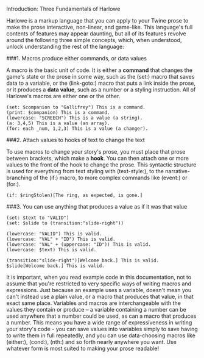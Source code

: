 Introduction: Three Fundamentals of Harlowe

Harlowe is a markup language that you can apply to your Twine prose to make the prose interactive, non-linear, and game-like. This language's full contents of features may appear daunting, but all of its features revolve around the following three simple concepts, which, when understood, unlock understanding the rest of the language:

###1. Macros produce either commands, or data values

A macro is the basic unit of code. It is either a **command** that changes the game's state or the prose in some way, such as the (set:) macro that saves data to a variable, or the (link-goto:) macro that puts a link inside the prose, or it produces a **data value**, such as a number or a styling instruction. All of Harlowe's macros are either one or the other.

```
(set: $companion to "Gallifrey") This is a command.
(print: $companion) This is a command.
(lowercase: "SCREECH") This is a value (a string).
(a: 3,4,5) This is a value (an array).
(for: each _num, 1,2,3) This is a value (a changer).
```

###2. Attach values to hooks of text to change the text

To use macros to change your story's prose, you must place that prose between brackets, which make a **hook**. You can then attach one or more values to the front of the hook to change the prose. This syntactic structure is used for everything from text styling with (text-style:), to the narrative-branching of the (if:) macro, to more complex commands like (event:) or (for:).

```
(if: $ringStolen)[The ring, as expected, is gone.]
```

###3. You can use anything that produces a value as if it was that value

```
(set: $text to "VALID")
(set: $slide to (transition:"slide-right"))

(lowercase: "VALID") This is valid.
(lowercase: "VAL" + "ID") This is valid.
(lowercase: "VAL" + (uppercase: "ID")) This is valid.
(lowercase: $text) This is valid.

(transition:"slide-right")[Welcome back.] This is valid.
$slide[Welcome back.] This is valid.
```

It is important, when you read example code in this documentation, not to assume that you're restricted to very specific ways of writing macros and expressions. Just because an example uses a variable, doesn't mean you can't instead use a plain value, or a macro that produces that value, in that exact same place. Variables and macros are interchangeable with the values they contain or produce – a variable containing a number can be used anywhere that a number could be used, as can a macro that produces a number. This means you have a wide range of expressiveness in writing your story's code - you can save values into variables simply to save having to write them in full repeatedly, and you can use data-choosing macros like (either:), (cond:), (nth:) and so forth nearly anywhere you want. Use whatever form is most suited to making your prose readable!
